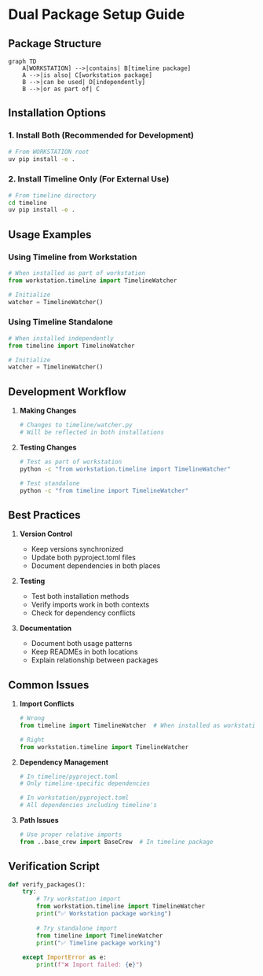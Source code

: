 # Dual Package Setup Guide

## Package Structure
```mermaid
graph TD
    A[WORKSTATION] -->|contains| B[timeline package]
    A -->|is also| C[workstation package]
    B -->|can be used| D[independently]
    B -->|or as part of| C
```

## Installation Options

### 1. Install Both (Recommended for Development)
```bash
# From WORKSTATION root
uv pip install -e .
```

### 2. Install Timeline Only (For External Use)
```bash
# From timeline directory
cd timeline
uv pip install -e .
```

## Usage Examples

### Using Timeline from Workstation
```python
# When installed as part of workstation
from workstation.timeline import TimelineWatcher

# Initialize
watcher = TimelineWatcher()
```

### Using Timeline Standalone
```python
# When installed independently
from timeline import TimelineWatcher

# Initialize
watcher = TimelineWatcher()
```

## Development Workflow

1. **Making Changes**
   ```bash
   # Changes to timeline/watcher.py
   # Will be reflected in both installations
   ```

2. **Testing Changes**
   ```bash
   # Test as part of workstation
   python -c "from workstation.timeline import TimelineWatcher"
   
   # Test standalone
   python -c "from timeline import TimelineWatcher"
   ```

## Best Practices

1. **Version Control**
   - Keep versions synchronized
   - Update both pyproject.toml files
   - Document dependencies in both places

2. **Testing**
   - Test both installation methods
   - Verify imports work in both contexts
   - Check for dependency conflicts

3. **Documentation**
   - Document both usage patterns
   - Keep READMEs in both locations
   - Explain relationship between packages

## Common Issues

1. **Import Conflicts**
   ```python
   # Wrong
   from timeline import TimelineWatcher  # When installed as workstation
   
   # Right
   from workstation.timeline import TimelineWatcher
   ```

2. **Dependency Management**
   ```toml
   # In timeline/pyproject.toml
   # Only timeline-specific dependencies
   
   # In workstation/pyproject.toml
   # All dependencies including timeline's
   ```

3. **Path Issues**
   ```python
   # Use proper relative imports
   from ..base_crew import BaseCrew  # In timeline package
   ```

## Verification Script
```python
def verify_packages():
    try:
        # Try workstation import
        from workstation.timeline import TimelineWatcher
        print("✅ Workstation package working")
        
        # Try standalone import
        from timeline import TimelineWatcher
        print("✅ Timeline package working")
        
    except ImportError as e:
        print(f"❌ Import failed: {e}")
``` 